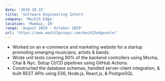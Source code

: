 ```yaml
---
date: '2019-10-15'
title: 'Software Engineering Intern'
company: 'Mach15 Edge'
location: 'Mumbai, IN'
range: 'August 2019 - October 2019'
url: 'https://www.mach15groups.com/mach15edgesoln/'
---
```


- Worked on an e-commerce and marketing website for a startup promoting emerging musicians, artists & bands.
- Wrote unit tests covering 90% of the backend controllers using Mocha, Chai & Nyc. Setup CI/CD pipelines using GitHub Actions.
- Constructed the database schemas, handled server-client integration, & built REST APIs using ES6, Node.js, React.js, & PostgreSQL.
